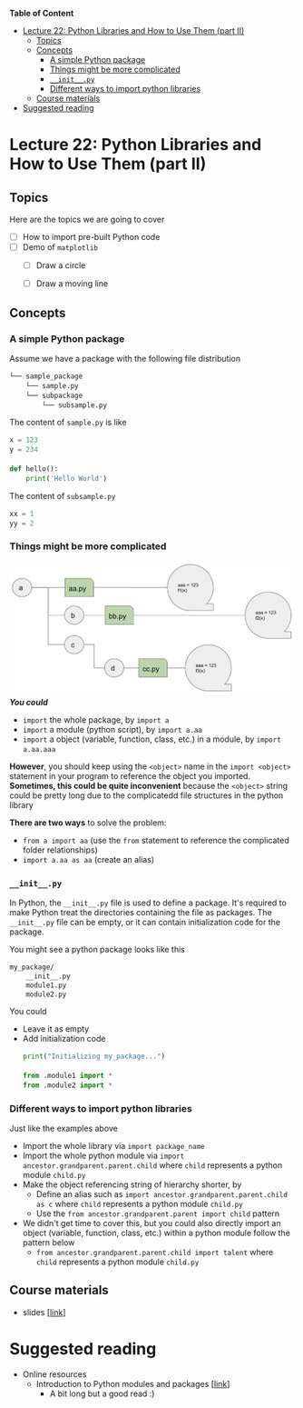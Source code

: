 
**Table of Content**
- [Lecture 22: Python Libraries and How to Use Them (part II)](#lecture-22-python-libraries-and-how-to-use-them-part-ii)
  - [Topics](#topics)
  - [Concepts](#concepts)
    - [A simple Python package](#a-simple-python-package)
    - [Things might be more complicated](#things-might-be-more-complicated)
    - [`__init__.py`](#__init__py)
    - [Different ways to import python libraries](#different-ways-to-import-python-libraries)
  - [Course materials](#course-materials)
- [Suggested reading](#suggested-reading)

# Lecture 22: Python Libraries and How to Use Them (part II)

## Topics
Here are the topics we are going to cover
* [ ] How to import pre-built Python code
* [ ] Demo of `matplotlib`
  * [ ] Draw a circle
  * [ ] Draw a moving line


## Concepts
### A simple Python package
Assume we have a package with the following file distribution
```md
└── sample_package
    └── sample.py
    └── subpackage
        └── subsample.py
```
The content of `sample.py` is like
```python
x = 123
y = 234

def hello():
    print('Hello World')
```

The content of `subsample.py`
```python
xx = 1
yy = 2
```

### Things might be more complicated
![](./library_tree.png)
***You could***
* `import` the whole package, by `import a`
* `import` a module (python script), by `import a.aa`
* `import` a object (variable, function, class, etc.) in a module, by `import a.aa.aaa`


**However**, you should keep using the `<object>` name in the `import <object>` statement in your program to reference the object you imported. **Sometimes, this could be quite inconvenient** because the `<object>` string could be pretty long due to the complicatedd file structures in the python library

**There are two ways** to solve the problem:
* `from a import aa` (use the `from` statement to reference the complicated folder relationships)
* `import a.aa as aa` (create an alias)

### `__init__.py`
In Python, the `__init__.py` file is used to define a package. It's required to make Python treat the directories containing the file as packages. The `__init__.py` file can be empty, or it can contain initialization code for the package.

You might see a python package looks like this
```
my_package/
    __init__.py
    module1.py
    module2.py
```

You could 
* Leave it as empty
* Add initialization code
  ```python
  print("Initializing my_package...")

  from .module1 import *
  from .module2 import *
  ```

### Different ways to import python libraries
Just like the examples above
* Import the whole library via `import package_name`
* Import the whole python module via `import ancestor.grandparent.parent.child` where `child` represents a python module `child.py`
* Make the object referencing string of hierarchy shorter, by
  *  Define an alias such as `import ancestor.grandparent.parent.child as c` where `child` represents a python module `child.py`
  *  Use the `from ancestor.grandparent.parent import child` pattern
* We didn't get time to cover this, but you could also directly import an object (variable, function, class, etc.) within a python module follow the pattern below
  * `from ancestor.grandparent.parent.child import talent` where `child` represents a python module `child.py`

## Course materials
* slides [[link](https://docs.google.com/presentation/d/12gJBpGx0VQnQB85JdMk--SNVcTJc0zdUx3cWQDwSQSM/edit?usp=sharing)]

# Suggested reading
* Online resources
  * Introduction to Python modules and packages [[link](https://realpython.com/python-modules-packages/)]
    * A bit long but a good read :)
